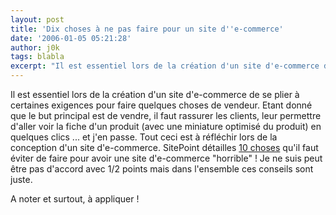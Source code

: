 ```yaml
---
layout: post
title: 'Dix choses à ne pas faire pour un site d''e-commerce'
date: '2006-01-05 05:21:28'
author: j0k
tags: blabla
excerpt: "Il est essentiel lors de la création d'un site d'e-commerce de se plier à certaines exigences pour faire quelques choses de vendeur. Etant donné que le but principal est de vendre, il faut rassurer les clients, leur permettre d'aller voir la fiche d'un produit (avec une miniature optimisé du produit) en quelques clics ... et j'en passe.     \nTout ceci est à      …"
---
```


Il est essentiel lors de la création d'un site d'e-commerce de se plier à certaines exigences pour faire quelques choses de vendeur. Etant donné que le but principal est de vendre, il faut rassurer les clients, leur permettre d'aller voir la fiche d'un produit (avec une miniature optimisé du produit) en quelques clics ... et j'en passe.
Tout ceci est à réfléchir lors de la conception d'un site d'e-commerce. SitePoint détailles [10 choses](http://www.sitepoint.com/article/steps-horrible-ecommerce-site) qu'il faut éviter de faire pour avoir une site d'e-commerce &quot;horrible&quot; ! Je ne suis peut être pas d'accord avec 1/2 points mais dans l'ensemble ces conseils sont juste.

A noter et surtout, à appliquer !
